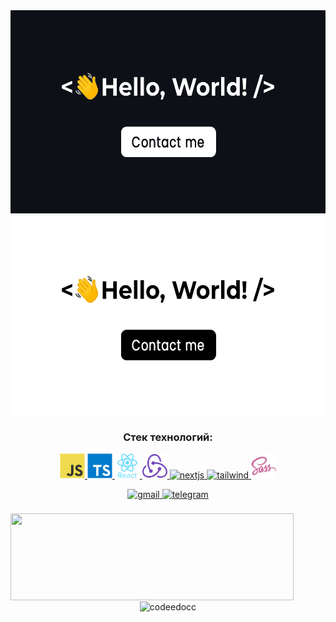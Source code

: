 <div align="center">
<img src="https://raw.githubusercontent.com/codeedocc/codeedocc/main/dark.gif#gh-dark-mode-only" align="center" height="325" />
<img src="https://raw.githubusercontent.com/codeedocc/codeedocc/main/light.gif#gh-light-mode-only" align="center" height="325" />
</div> 

<h3 align="center">Стек технологий:</h3>

<p align="center"> 
<a href="https://developer.mozilla.org/en-US/docs/Web/JavaScript" target="_blank" rel="noreferrer"> 
<img src="https://raw.githubusercontent.com/devicons/devicon/master/icons/javascript/javascript-original.svg" alt="javascript" width="40" height="40"/> 
</a> 
<a href="https://www.typescriptlang.org/" target="_blank" rel="noreferrer"> 
<img src="https://raw.githubusercontent.com/devicons/devicon/master/icons/typescript/typescript-original.svg" alt="typescript" width="40" height="40"/> 
</a> 
<a href="https://reactjs.org/" target="_blank" rel="noreferrer"> 
<img src="https://raw.githubusercontent.com/devicons/devicon/master/icons/react/react-original-wordmark.svg" alt="react" width="40" height="40"/> 
</a>
<a href="https://redux.js.org" target="_blank" rel="noreferrer"> 
<img src="https://raw.githubusercontent.com/devicons/devicon/master/icons/redux/redux-original.svg" alt="redux" width="40" height="40"/> 
</a>  
<a href="https://nextjs.org/" target="_blank" rel="noreferrer"> 
<img src="https://cdn.worldvectorlogo.com/logos/nextjs-2.svg" alt="nextjs" width="40" height="40"/> 
</a>
<a href="https://tailwindcss.com/" target="_blank" rel="noreferrer"> 
<img src="https://www.vectorlogo.zone/logos/tailwindcss/tailwindcss-icon.svg" alt="tailwind" width="40" height="40"/> 
</a>  
<a href="https://sass-lang.com" target="_blank" rel="noreferrer"> 
<img src="https://raw.githubusercontent.com/devicons/devicon/master/icons/sass/sass-original.svg" alt="sass" width="40" height="40"/> 
</a> 
</p>

<div align="center">
<a href="mailto:newwavecfy@gmail.com" target="_blank">
<img src=https://img.shields.io/badge/Gmail-c14438?&style=for-the-badge&logo=gmail&logoColor=white alt=gmail style="margin-bottom: 5px;" />
</a>
<a href="https://t.me/flower171" target="_blank">
<img src=https://img.shields.io/badge/telegram-%2300acee.svg?&style=for-the-badge&logo=telegram&logoColor=white alt=telegram style="margin-bottom: 5px;" />
</a>
</div>  

<br/>  

<div align="center">
  <img  align="left" width="453" height="139" src="https://github-readme-stats.vercel.app/api?username=codeedocc&hide=prs,issues,contribs,stars&theme=tokyonight&show_icons=true&count_private=true&locale=ru" align="center" />
  <img align="center" width="350" height="140" src="https://github-readme-stats.vercel.app/api/top-langs?username=codeedocc&show_icons=true&layout=compact&count_private=true&langs_count=4&theme=tokyonight&hide=python,html,java,shell&locale=en" alt="codeedocc" />
</div>
